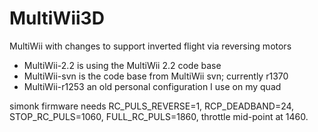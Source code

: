 MultiWii3D
==========

MultiWii with changes to support inverted flight via reversing motors 

 * MultiWii-2.2 is using the MultiWii 2.2 code base
 * MultiWii-svn is the code base from MultiWii svn; currently r1370
 * MultiWii-r1253 an old personal configuration I use on my quad

simonk firmware needs RC_PULS_REVERSE=1, RCP_DEADBAND=24, STOP_RC_PULS=1060, FULL_RC_PULS=1860, throttle mid-point at 1460.
